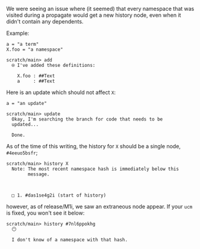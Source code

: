We were seeing an issue where (it seemed) that every namespace that was visited during a propagate would get a new history node, even when it didn't contain any dependents.

Example:

``` unison :hide
a = "a term"
X.foo = "a namespace"
```

``` ucm
scratch/main> add
  ⍟ I've added these definitions:
  
    X.foo : ##Text
    a     : ##Text

```

Here is an update which should not affect `X`:

``` unison :hide
a = "an update"
```

``` ucm
scratch/main> update
  Okay, I'm searching the branch for code that needs to be
  updated...

  Done.

```

As of the time of this writing, the history for `X` should be a single node, `#4eeuo5bsfr`;

``` ucm
scratch/main> history X
  Note: The most recent namespace hash is immediately below this
        message.
  
  
  
  □ 1. #das1se4g2i (start of history)

```

however, as of release/M1i, we saw an extraneous node appear.  If your `ucm` is fixed, you won't see it below:

``` ucm :error
scratch/main> history #7nl6ppokhg
  😶
  
  I don't know of a namespace with that hash.

```
